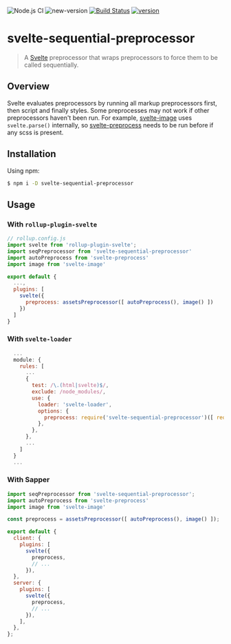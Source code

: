 ![Node.js CI](https://github.com/pchynoweth/svelte-sequential-preprocessor/workflows/Node.js%20CI/badge.svg)
![new-version](https://github.com/pchynoweth/svelte-sequential-preprocessor/workflows/new-version/badge.svg)
[![Build Status](https://travis-ci.org/pchynoweth/svelte-sequential-preprocessor.svg?branch=master)](https://travis-ci.org/pchynoweth/svelte-sequential-preprocessor)
[![version](https://img.shields.io/npm/v/svelte-sequential-preprocessor.svg?style=flat-square)](http://npm.im/svelte-sequential-preprocessor)

# svelte-sequential-preprocessor

> A [Svelte](https://svelte.dev) preprocessor that wraps preprocessors to force them to be called sequentially.

## Overview

Svelte evaluates preprocessors by running all markup preprocessors first, then script and finally styles.  Some preprocesses may not work if other preprocessors haven't been run.  For example, [svelte-image](https://github.com/matyunya/svelte-image) uses `svelte.parse()` internally, so [svelte-preprocess](https://github.com/sveltejs/svelte-preprocess) needs to be run before if any scss is present.

## Installation

Using npm:
```bash
$ npm i -D svelte-sequential-preprocessor
```

## Usage

### With `rollup-plugin-svelte`

```js
// rollup.config.js
import svelte from 'rollup-plugin-svelte';
import seqPreprocessor from 'svelte-sequential-preprocessor'
import autoPreprocess from 'svelte-preprocess'
import image from 'svelte-image'

export default {
  ...,
  plugins: [
    svelte({
      preprocess: assetsPreprocessor([ autoPreprocess(), image() ])
    })
  ]
}
```

### With `svelte-loader`

```js
  ...
  module: {
    rules: [
      ...
      {
        test: /\.(html|svelte)$/,
        exclude: /node_modules/,
        use: {
          loader: 'svelte-loader',
          options: {
            preprocess: require('svelte-sequential-preprocessor')([ require('svelte-preprocess'), require('svelte-image')])
          },
        },
      },
      ...
    ]
  }
  ...
```

### With Sapper

```js
import seqPreprocessor from 'svelte-sequential-preprocessor';
import autoPreprocess from 'svelte-preprocess'
import image from 'svelte-image'

const preprocess = assetsPreprocessor([ autoPreprocess(), image() ]);

export default {
  client: {
    plugins: [
      svelte({
        preprocess,
        // ...
      }),
  },
  server: {
    plugins: [
      svelte({
        preprocess,
        // ...
      }),
    ],
  },
};
```
